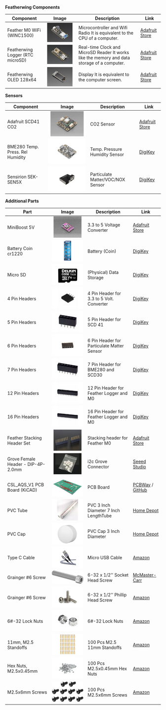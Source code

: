 **Featherwing Components**

| Component | Image | Description | Link |
| ---- | ---- | ---- | ---- |
| Feather M0 WiFi (WINC1500) | <img src="image-21.png" alt="Feather M0 WiFi"> | Microcontroller and Wifi Radio It is equivalent to the CPU of a computer. | [Adafruit Store](https://www.adafruit.com/product/3010) |
| Featherwing Logger (RTC microSD) | <img src="image-22.png" alt="Featherwing Logger"> | Real-time Clock and MicroSD Reader It works like the memory and data storage of a computer. | [Adafruit Store](https://www.adafruit.com/product/2922) |
| Featherwing OLED 128x64 | <img src="image-23.png" alt="Featherwing OLED"> | Display It is equivalent to the computer screen. | [Adafruit Store](https://www.adafruit.com/product/4650) |

**Sensors**

| Component | Image | Description | Link |
| ---- | ---- | ---- | ---- |
| Adafruit SCD41 CO2 | <img src="image-24.png" alt="Adafruit SCD41 CO2"> | CO2 Sensor | [Adafruit Store](https://www.adafruit.com/product/5190) |
| BME280 Temp. Press. Rel Humidity | <img src="image-25.png" alt="BME280 Sensor"> | Temp. Pressure Humidity Sensor | [DigiKey](https://www.digikey.com/en/products/detail/adafruit-industries-llc/2652/5604372) |
| Sensirion SEK-SEN5X | <img src="image-26.png" alt="Sensirion SEK-SEN5X"> | Particulate Matter/VOC/NOX Sensor | [DigiKey](https://www.digikey.com/en/products/detail/sensirion-ag/SEN55-SDN-T/16342756) |

**Additional Parts**

| Part | Image | Description | Link |
| ---- | ---- | ---- | ---- |
| MiniBoost 5V | <img src="image-27.png" alt="MiniBoost 5V"> | 3.3 to 5 Voltage Converter | [Adafruit Store](https://www.adafruit.com/product/4654) |
| Battery Coin cr1220 | <img src="image-28.png" alt="Battery Coin cr1220"> | Battery (Coin) | [DigiKey](https://www.digikey.com/en/products/detail/renata-batteries/RENATA-CR1220-TS-1/13283109) |
| Micro SD | <img src="image-29.png" alt="Micro SD"> | (Physical) Data Storage | [DigiKey](https://www.digikey.com/en/products/detail/delkin-devices-inc/USDCOEM-16GB/13882332) |
| 4 Pin Headers | <img src="image-30.png" alt="4 Pin Headers"> | 4 Pin Header for 3.3 to 5 Volt. Converter | [DigiKey](https://www.digikey.com/en/products/detail/sullins-connector-solutions/PPTC041LFBN-RC/810144) |
| 5 Pin Headers | <img src="image-31.png" alt="5 Pin Headers"> | 5 Pin Header for SCD 41 | [DigiKey](https://www.digikey.com/en/products/detail/sullins-connector-solutions/PPTC051LFBN-RC/807239) |
| 6 Pin Headers | <img src="image-32.png" alt="6 Pin Headers"> | 6 Pin Header for Particulate Matter Sensor | [DigiKey](https://www.digikey.com/en/products/detail/würth-elektronik/61300611821/16608482) |
| 7 Pin Headers | <img src="image-33.png" alt="7 Pin Headers"> | 7 Pin Header for BME280 and SCD30 | [DigiKey](https://www.digikey.com/en/products/detail/sullins-connector-solutions/PPTC071LFBN-RC/810146) |
| 12 Pin Headers | <img src="image-34.png" alt="12 Pin Headers"> | 12 Pin Header for Feather Logger and M0 | [DigiKey](https://www.digikey.com/en/products/detail/sullins-connector-solutions/PPTC121LFBN-RC/807231) |
| 16 Pin Headers | <img src="image-35.png" alt="16 Pin Headers"> | 16 Pin Header for Feather Logger and M0 | [DigiKey](https://www.digikey.com/en/products/detail/sullins-connector-solutions/PPTC161LFBN-RC/810154) |
| Feather Stacking Header Set | <img src="image-36.png" alt="Feather Stacking Header Set"> | Stacking header for Feather M0 | [Adafruit Store](https://www.adafruit.com/product/2830) |
| Grove Female Header - DIP-4P-2.0mm | <img src="image-37.png" alt="Grove Female Header"> | i2c Grove Connector | [Seeed Studio](https://www.seeedstudio.com/Grove-Universal-4-pin-connector.html) |
| CSL_AQS_V1 PCB Board (KiCAD) | <img src="image-38.png" alt="CSL_AQS_V1 PCB Board"> | PCB Board | [PCBWay](https://www.pcbway.com/) / [GitHub](https://github.com/Community-Sensor-Lab/Air-Quality-Sensor/tree/CSL_AQS_V5) |
| PVC Tube | <img src="image-39.png" alt="PVC Tube"> | PVC 3 Inch Diameter 7 Inch LengthTube | [Home Depot](https://www.homedepot.com/p/Charlotte-Pipe-3-in-x-2-ft-PVC-DWV-Sch-40-Pipe-PVC073000200HA/100533056) |
| PVC Cap | <img src="image-40.png" alt="PVC Cap"> | PVC Cap 3 Inch Diameter | [Home Depot](https://www.homedepot.com/p/3-in-PVC-DWV-Cap-PVC001161000HD/203393254) |
| Type C Cable | <img src="image-41.png" alt="Type C Cable"> | Micro USB Cable | [Amazon](https://www.amazon.com/Ruaeoda-Micro-Android-Charger-Gold-Plated/dp/B0D7RZJSPS/ref=sr_1_10?s=industrial&sr=1-10) |
| Grainger #6 Screw | <img src="image-42.png" alt="Grainger #6 Screw Socket Head"> | 6-32 x 1/2'' Socket Head Screw | [McMaster-Carr](https://www.mcmaster.com/catalog/130/3555/92196A146) |
| Grainger #6 Screw | <img src="image-43.png" alt="Grainger #6 Screw Phillip Head"> | 6-32 x 1/2'' Phillip Head Screw | [Amazon](https://a.co/d/00aQRtf8) |
| 6#-32 Lock Nuts | <img src="image-44.png" alt="6#-32 Lock Nuts"> | 6#-32 Lock Nuts | [Amazon](https://www.amazon.com/dp/B09V2SMKCS?ref=cm_sw_r_cp_ud_dp_85DV0K4XSP3YVNZTQ9CF&ref_=cm_sw_r_cp_ud_dp_85DV0K4XSP3YVNZTQ9CF&social_share=cm_sw_r_cp_ud_dp_85DV0K4XSP3YVNZTQ9CF&skipTwisterOG=2&th=1) |
| 11mm, M2.5 Standoffs | <img src="image-45.png" alt="11mm, M2.5 Standoffs"> | 100 Pcs M2.5 11mm Standoffs | [Amazon](https://www.amazon.com/dp/B0BK99T8S4?_encoding=UTF8&psc=1&ref=cm_sw_r_cp_ud_dp_NJHTWAXYMZAMQTEPGTWG&ref_=cm_sw_r_cp_ud_dp_NJHTWAXYMZAMQTEPGTWG&social_share=cm_sw_r_cp_ud_dp_NJHTWAXYMZAMQTEPGTWG&skipTwisterOG=2) |
| Hex Nuts, M2.5x0.45mm | <img src="image-46.png" alt="Hex Nuts, M2.5x0.45mm"> | 100 Pcs M2.5x0.45mm Hex Nuts | [Amazon](https://www.amazon.com/dp/B07H3WGLJN?_encoding=UTF8&psc=1&ref=cm_sw_r_cp_ud_dp_YWEFJ3H8FVGTAFAJ55B1&ref_=cm_sw_r_cp_ud_dp_YWEFJ3H8FVGTAFAJ55B1&social_share=cm_sw_r_cp_ud_dp_YWEFJ3H8FVGTAFAJ55B1&skipTwisterOG=2) |
| M2.5x6mm Screws | <img src="image-47.png" alt="M2.5x6mm Screws"> | 100 Pcs M2.5x6mm Screws | [Amazon](https://www.amazon.com/dp/B01B1PGR22?_encoding=UTF8&psc=1&ref=cm_sw_r_cp_ud_dp_V3CT5FRAVAEGDJX2H49D&ref_=cm_sw_r_cp_ud_dp_V3CT5FRAVAEGDJX2H49D&social_share=cm_sw_r_cp_ud_dp_V3CT5FRAVAEGDJX2H49D&skipTwisterOG=2) | |